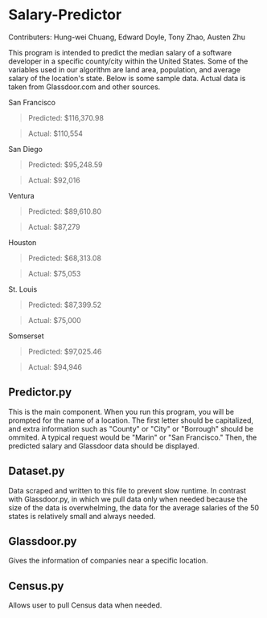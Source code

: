 # Salary-Predictor

Contributers: Hung-wei Chuang, Edward Doyle, Tony Zhao, Austen Zhu

This program is intended to predict the median salary of a software developer in a specific county/city within the United States. Some of the variables used in our algorithm are land area, population, and average salary of the location's state. Below is some sample data. Actual data is taken from Glassdoor.com and other sources.


San Francisco
> Predicted: $116,370.98

> Actual: $110,554

San Diego
> Predicted: $95,248.59

> Actual: $92,016

Ventura
> Predicted: $89,610.80

> Actual: $87,279

Houston
> Predicted: $68,313.08

> Actual: $75,053

St. Louis
> Predicted: $87,399.52

> Actual: $75,000

Somserset
> Predicted: $97,025.46

> Actual: $94,946




Predictor.py
------------
This is the main component. When you run this program, you will be prompted for the name of a location. The first letter should be capitalized, and extra information such as "County" or "City" or "Borrough" should be ommited. A typical request would be "Marin" or "San Francisco." Then, the predicted salary and Glassdoor data should be displayed.

Dataset.py
-----------
Data scraped and written to this file to prevent slow runtime. In contrast with Glassdoor.py, in which we pull data only when needed because the size of the data is overwhelming, the data for the average salaries of the 50 states is relatively small and always needed.

Glassdoor.py
-----------
Gives the information of companies near a specific location.

Census.py
-----------
Allows user to pull Census data when needed.
